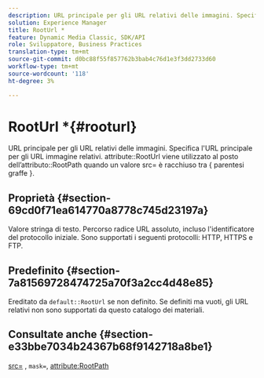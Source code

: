 ```yaml
---
description: URL principale per gli URL relativi delle immagini. Specifica l'URL principale per gli URL immagine relativi. L'attributo RootUrl viene utilizzato al posto dell'attributo RootPath quando un valore src= è racchiuso tra { parentesi graffe }.
solution: Experience Manager
title: RootUrl *
feature: Dynamic Media Classic, SDK/API
role: Sviluppatore, Business Practices
translation-type: tm+mt
source-git-commit: d0bc88f55f857762b3bab4c76d1e3f3dd2733d60
workflow-type: tm+mt
source-wordcount: '118'
ht-degree: 3%

---
```



# RootUrl *{#rooturl}

URL principale per gli URL relativi delle immagini. Specifica l&#39;URL principale per gli URL immagine relativi. attribute::RootUrl viene utilizzato al posto dell’attributo::RootPath quando un valore src= è racchiuso tra { parentesi graffe }.

## Proprietà {#section-69cd0f71ea614770a8778c745d23197a}

Valore stringa di testo. Percorso radice URL assoluto, incluso l&#39;identificatore del protocollo iniziale. Sono supportati i seguenti protocolli: HTTP, HTTPS e FTP.

## Predefinito {#section-7a81569728474725a70f3a2cc4d48e85}

Ereditato da `default::RootUrl` se non definito. Se definiti ma vuoti, gli URL relativi non sono supportati da questo catalogo dei materiali.

## Consultate anche {#section-e33bbe7034b24367b68f9142718a8be1}

[src=](../../../../../ir-api/http-protocol/image-rendering-api-ref/c-ir-http-protocol-ref/c-ir-http-protocol-command-reference/r-ir-src.md#reference-62c98abad22149d68d405ed6aaff8272) ,  `mask=`,  [attribute:RootPath](../../../../../ir-api/material-cat/image-rendering-api-ref/c-ir-material-catalog/c-ir-attributes-reference/r-ir-rootpath.md#reference-a4d7c96b62e14fcbad1740c702f160f3)
